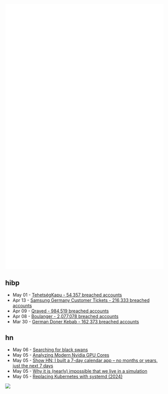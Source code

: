 ![Metrics](https://raw.githubusercontent.com/phixion/phixion/master/metrics.svg)

## hibp

<!--
for https://github.com/phixion/phixion/blob/main/.github/workflows/feeds.yml
-->
<!--START_SECTION:haveibeenpwnd-->
- May 01 - [TehetségKapu - 54,357 breached accounts](https://haveibeenpwned.com/PwnedWebsites#TehetsegKapu)
- Apr 13 - [Samsung Germany Customer Tickets - 216,333 breached accounts](https://haveibeenpwned.com/PwnedWebsites#SamsungGermany)
- Apr 09 - [Qraved - 984,519 breached accounts](https://haveibeenpwned.com/PwnedWebsites#Qraved)
- Apr 08 - [Boulanger - 2,077,078 breached accounts](https://haveibeenpwned.com/PwnedWebsites#Boulanger)
- Mar 30 - [German Doner Kebab - 162,373 breached accounts](https://haveibeenpwned.com/PwnedWebsites#GermanDonerKebab)
<!--END_SECTION:haveibeenpwnd-->

## hn

<!--
for https://github.com/phixion/phixion/blob/main/.github/workflows/feeds.yml
-->
<!--START_SECTION:hn-->
- May 06 - [Searching for black swans](https://upgradingcapitalism.substack.com/p/searching-for-black-swans)
- May 05 - [Analyzing Modern Nvidia GPU Cores](https://arxiv.org/abs/2503.20481)
- May 05 - [Show HN: I built a 7-day calendar app – no months or years, just the next 7 days](https://weeklong.life/)
- May 05 - [Why it is (nearly) impossible that we live in a simulation](https://arxiv.org/abs/2504.08461)
- May 05 - [Replacing Kubernetes with systemd (2024)](https://blog.yaakov.online/replacing-kubernetes-with-systemd/)
<!--END_SECTION:hn-->

<!--
for https://yhype.me
-->
![](https://hit.yhype.me/github/profile?user_id=13013670)
